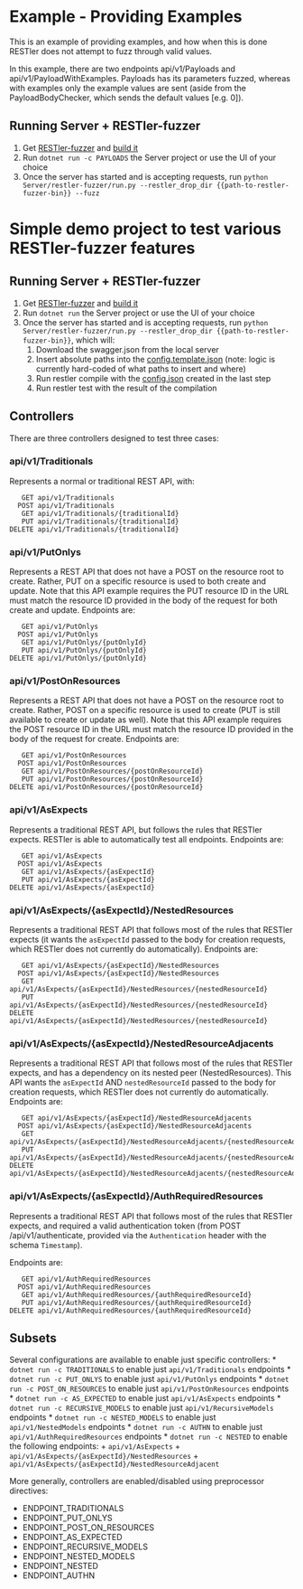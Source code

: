 # Example - Providing Examples
This is an example of providing examples, and how when this is done RESTler does not attempt to fuzz through valid values.

In this example, there are two endpoints api/v1/Payloads and api/v1/PayloadWithExamples. Payloads has its parameters fuzzed, whereas with examples only the example values are sent (aside from the PayloadBodyChecker, which sends the default values [e.g. 0]).

## Running Server + RESTler-fuzzer
1. Get [RESTler-fuzzer](https://github.com/microsoft/restler-fuzzer) and [build it](https://github.com/microsoft/restler-fuzzer#build-instructions)
1. Run `dotnet run -c PAYLOADS` the Server project or use the UI of your choice
1. Once the server has started and is accepting requests, run `python Server/restler-fuzzer/run.py --restler_drop_dir {{path-to-restler-fuzzer-bin}} --fuzz`

# Simple demo project to test various RESTler-fuzzer features

## Running Server + RESTler-fuzzer
1. Get [RESTler-fuzzer](https://github.com/microsoft/restler-fuzzer) and [build it](https://github.com/microsoft/restler-fuzzer#build-instructions)
1. Run `dotnet run` the Server project or use the UI of your choice
1. Once the server has started and is accepting requests, run `python Server/restler-fuzzer/run.py --restler_drop_dir {{path-to-restler-fuzzer-bin}}`, which will:
    1. Download the swagger.json from the local server
    1. Insert absolute paths into the [config.template.json](Server\restler-fuzzer\inputs\config.template.json) (note: logic is currently hard-coded of what paths to insert and where)
    1. Run restler compile with the [config.json](Server\restler-fuzzer\results\config.json) created in the last step
    1. Run restler test with the result of the compilation

## Controllers
There are three controllers designed to test three cases:

### api/v1/Traditionals
Represents a normal or traditional REST API, with:
```
   GET api/v1/Traditionals
  POST api/v1/Traditionals
   GET api/v1/Traditionals/{traditionalId}
   PUT api/v1/Traditionals/{traditionalId}
DELETE api/v1/Traditionals/{traditionalId}
```

### api/v1/PutOnlys
Represents a REST API that does not have a POST on the resource root to create. Rather, PUT on a specific resource is used to both create and update.
Note that this API example requires the PUT resource ID in the URL must match the resource ID provided in the body of the request for both create and update.
Endpoints are:
```
   GET api/v1/PutOnlys
  POST api/v1/PutOnlys
   GET api/v1/PutOnlys/{putOnlyId}
   PUT api/v1/PutOnlys/{putOnlyId}
DELETE api/v1/PutOnlys/{putOnlyId}
```

### api/v1/PostOnResources
Represents a REST API that does not have a POST on the resource root to create. Rather, POST on a specific resource is used to create (PUT is still available to create or update as well).
Note that this API example requires the POST resource ID in the URL must match the resource ID provided in the body of the request for create.
Endpoints are:
```
   GET api/v1/PostOnResources
  POST api/v1/PostOnResources
   GET api/v1/PostOnResources/{postOnResourceId}
   PUT api/v1/PostOnResources/{postOnResourceId}
DELETE api/v1/PostOnResources/{postOnResourceId}
```

### api/v1/AsExpects
Represents a traditional REST API, but follows the rules that RESTler expects. RESTler is able to automatically test all endpoints.
Endpoints are:
```
   GET api/v1/AsExpects
  POST api/v1/AsExpects
   GET api/v1/AsExpects/{asExpectId}
   PUT api/v1/AsExpects/{asExpectId}
DELETE api/v1/AsExpects/{asExpectId}
```

### api/v1/AsExpects/{asExpectId}/NestedResources
Represents a traditional REST API that follows most of the rules that RESTler expects (it wants the `asExpectId` passed to the body for creation requests, which RESTler does not currently do automatically).
Endpoints are:
```
   GET api/v1/AsExpects/{asExpectId}/NestedResources
  POST api/v1/AsExpects/{asExpectId}/NestedResources
   GET api/v1/AsExpects/{asExpectId}/NestedResources/{nestedResourceId}
   PUT api/v1/AsExpects/{asExpectId}/NestedResources/{nestedResourceId}
DELETE api/v1/AsExpects/{asExpectId}/NestedResources/{nestedResourceId}
```

### api/v1/AsExpects/{asExpectId}/NestedResourceAdjacents
Represents a traditional REST API that follows most of the rules that RESTler expects, and has a dependency on its nested peer (NestedResources).
This API wants the `asExpectId` AND `nestedResourceId` passed to the body for creation requests, which RESTler does not currently do automatically.
Endpoints are:
```
   GET api/v1/AsExpects/{asExpectId}/NestedResourceAdjacents
  POST api/v1/AsExpects/{asExpectId}/NestedResourceAdjacents
   GET api/v1/AsExpects/{asExpectId}/NestedResourceAdjacents/{nestedResourceAdjacentId}
   PUT api/v1/AsExpects/{asExpectId}/NestedResourceAdjacents/{nestedResourceAdjacentId}
DELETE api/v1/AsExpects/{asExpectId}/NestedResourceAdjacents/{nestedResourceAdjacentId}
```

### api/v1/AsExpects/{asExpectId}/AuthRequiredResources
Represents a traditional REST API that follows most of the rules that RESTler expects, and required a valid authentication token (from POST /api/v1/authenticate, provided via the `Authentication` header with the schema `Timestamp`).

Endpoints are:
```
   GET api/v1/AuthRequiredResources
  POST api/v1/AuthRequiredResources
   GET api/v1/AuthRequiredResources/{authRequiredResourceId}
   PUT api/v1/AuthRequiredResources/{authRequiredResourceId}
DELETE api/v1/AuthRequiredResources/{authRequiredResourceId}
```


## Subsets
Several configurations are available to enable just specific controllers:
    * `dotnet run -c TRADITIONALS` to enable just `api/v1/Traditionals` endpoints
    * `dotnet run -c PUT_ONLYS` to enable just `api/v1/PutOnlys` endpoints
    * `dotnet run -c POST_ON_RESOURCES` to enable just `api/v1/PostOnResources` endpoints
    * `dotnet run -c AS_EXPECTED` to enable just `api/v1/AsExpects` endpoints
    * `dotnet run -c RECURSIVE_MODELS` to enable just `api/v1/RecursiveModels` endpoints
    * `dotnet run -c NESTED_MODELS` to enable just `api/v1/NestedModels` endpoints
    * `dotnet run -c AUTHN` to enable just `api/v1/AuthRequiredResources` endpoints
    * `dotnet run -c NESTED` to enable the following endpoints:
      + `api/v1/AsExpects`
      + `api/v1/AsExpects/{asExpectId}/NestedResources`
      + `api/v1/AsExpects/{asExpectId}/NestedResourceAdjacent`

More generally, controllers are enabled/disabled using preprocessor directives:
 * ENDPOINT_TRADITIONALS
 * ENDPOINT_PUT_ONLYS
 * ENDPOINT_POST_ON_RESOURCES
 * ENDPOINT_AS_EXPECTED
 * ENDPOINT_RECURSIVE_MODELS
 * ENDPOINT_NESTED_MODELS
 * ENDPOINT_NESTED
 * ENDPOINT_AUTHN